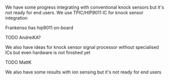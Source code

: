 

We have some progress integrating with conventional knock sensors but it's not ready for end users.
We use TPIC/HIP9011 IC for knock sensor integration

Frankenso has hip9011 on-board 

TODO AndreiKA?


We also have ideas for knock sensor signal processor without specialised ICs but even hardware is not finished yet

TODO MattK



We also have some results with ion sensing but it's not ready for end users


 